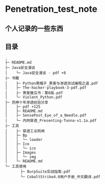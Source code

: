 # Penetration_test_note

## 个人记录的一些东西

## 目录

<pre><code>.
├─ README.md
├─ Java安全漫谈
│    └─ Java安全漫谈 - pdf +8
├─ 书籍
│    ├─ Python黑帽子_黑客与渗透测试编程之道.pdf
│    ├─ The-hacker-playbook-3-pdf.pdf
│    ├─ 黑客傻瓜书：第6版.pdf
│    └─ Violent_Python.pdf
├─ 亮神十年渗透经验分享
│    ├─ pdf +125
│    ├─ README.md
│    ├─ SensePost_Eye_of_a_Needle.pdf
│    └─ 内网穿透_Presenting-Tunna-v1.1a.pdf
├─ 工具
│    ├─ 穿透工业网闸
│    ├─ Bp
│    │  └─ loader
│    ├─ Ico
│    │  └─ ico
│    ├─ Images
│    │  └─ img
│    └─ README.md
└─ 工具使用
       ├─ BurpSuite实战指南.pdf
       └─ CobaltStrike4.0用户手册_中文翻译.pdf
</code></pre>
